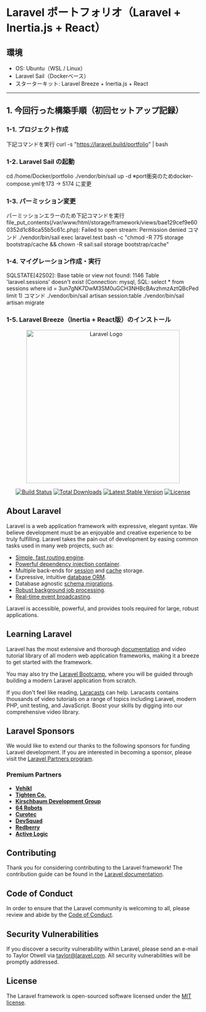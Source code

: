 # Laravel ポートフォリオ（Laravel + Inertia.js + React）

## 環境
- OS: Ubuntu（WSL / Linux）
- Laravel Sail（Dockerベース）
- スターターキット: Laravel Breeze + Inertia.js + React

---

## 1. 今回行った構築手順（初回セットアップ記録）

### 1-1. プロジェクト作成
下記コマンドを実行
curl -s "https://laravel.build/portfolio" | bash

### 1-2. Laravel Sail の起動
cd /home/Docker/portfolio
./vendor/bin/sail up -d
※port衝突のためdocker-compose.ymlを173 → 5174 に変更

### 1-3. パーミッション変更
パーミッションエラーのため下記コマンドを実行
file_put_contents(/var/www/html/storage/framework/views/bae129cef9e600352d1c88ca55b5c61c.php): Failed to open stream: Permission denied
コマンド
./vendor/bin/sail exec laravel.test bash -c "chmod -R 775 storage bootstrap/cache && chown -R sail:sail storage bootstrap/cache"

### 1-4. マイグレーション作成・実行
SQLSTATE[42S02]: Base table or view not found: 1146 Table 'laravel.sessions' doesn't exist (Connection: mysql, SQL: select * from sessions where id = 3un7gNK7DwM3SM0uGCH3NHBcBAvzhmzAztQBcPed limit 1)
コマンド
./vendor/bin/sail artisan session:table
./vendor/bin/sail artisan migrate

### 1-5. Laravel Breeze（Inertia + React版）のインストール

<p align="center"><a href="https://laravel.com" target="_blank"><img src="https://raw.githubusercontent.com/laravel/art/master/logo-lockup/5%20SVG/2%20CMYK/1%20Full%20Color/laravel-logolockup-cmyk-red.svg" width="400" alt="Laravel Logo"></a></p>

<p align="center">
<a href="https://github.com/laravel/framework/actions"><img src="https://github.com/laravel/framework/workflows/tests/badge.svg" alt="Build Status"></a>
<a href="https://packagist.org/packages/laravel/framework"><img src="https://img.shields.io/packagist/dt/laravel/framework" alt="Total Downloads"></a>
<a href="https://packagist.org/packages/laravel/framework"><img src="https://img.shields.io/packagist/v/laravel/framework" alt="Latest Stable Version"></a>
<a href="https://packagist.org/packages/laravel/framework"><img src="https://img.shields.io/packagist/l/laravel/framework" alt="License"></a>
</p>

## About Laravel

Laravel is a web application framework with expressive, elegant syntax. We believe development must be an enjoyable and creative experience to be truly fulfilling. Laravel takes the pain out of development by easing common tasks used in many web projects, such as:

- [Simple, fast routing engine](https://laravel.com/docs/routing).
- [Powerful dependency injection container](https://laravel.com/docs/container).
- Multiple back-ends for [session](https://laravel.com/docs/session) and [cache](https://laravel.com/docs/cache) storage.
- Expressive, intuitive [database ORM](https://laravel.com/docs/eloquent).
- Database agnostic [schema migrations](https://laravel.com/docs/migrations).
- [Robust background job processing](https://laravel.com/docs/queues).
- [Real-time event broadcasting](https://laravel.com/docs/broadcasting).

Laravel is accessible, powerful, and provides tools required for large, robust applications.

## Learning Laravel

Laravel has the most extensive and thorough [documentation](https://laravel.com/docs) and video tutorial library of all modern web application frameworks, making it a breeze to get started with the framework.

You may also try the [Laravel Bootcamp](https://bootcamp.laravel.com), where you will be guided through building a modern Laravel application from scratch.

If you don't feel like reading, [Laracasts](https://laracasts.com) can help. Laracasts contains thousands of video tutorials on a range of topics including Laravel, modern PHP, unit testing, and JavaScript. Boost your skills by digging into our comprehensive video library.

## Laravel Sponsors

We would like to extend our thanks to the following sponsors for funding Laravel development. If you are interested in becoming a sponsor, please visit the [Laravel Partners program](https://partners.laravel.com).

### Premium Partners

- **[Vehikl](https://vehikl.com)**
- **[Tighten Co.](https://tighten.co)**
- **[Kirschbaum Development Group](https://kirschbaumdevelopment.com)**
- **[64 Robots](https://64robots.com)**
- **[Curotec](https://www.curotec.com/services/technologies/laravel)**
- **[DevSquad](https://devsquad.com/hire-laravel-developers)**
- **[Redberry](https://redberry.international/laravel-development)**
- **[Active Logic](https://activelogic.com)**

## Contributing

Thank you for considering contributing to the Laravel framework! The contribution guide can be found in the [Laravel documentation](https://laravel.com/docs/contributions).

## Code of Conduct

In order to ensure that the Laravel community is welcoming to all, please review and abide by the [Code of Conduct](https://laravel.com/docs/contributions#code-of-conduct).

## Security Vulnerabilities

If you discover a security vulnerability within Laravel, please send an e-mail to Taylor Otwell via [taylor@laravel.com](mailto:taylor@laravel.com). All security vulnerabilities will be promptly addressed.

## License

The Laravel framework is open-sourced software licensed under the [MIT license](https://opensource.org/licenses/MIT).
